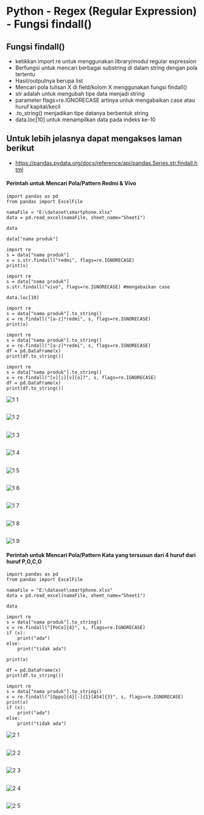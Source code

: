 
# Python - Regex (Regular Expression) - Fungsi findall()

## Fungsi findall()
 - ketikkan import re untuk menggunakan library/modul regular expression
 - Berfungsi untuk mencari berbagai substring di dalam string dengan pola tertentu 
 - Hasil/outputnya berupa list 
 - Mencari pola tulisan X di field/kolom X menggunakan fungsi findall()
 - str adalah untuk mengubah tipe data menjadi string
 - parameter flags=re.IGNORECASE artinya untuk mengabaikan case atau huruf kapital/kecil
 - .to_string() menjadikan tipe datanya berbentuk string
 - data.loc[10] untuk menampilkan data pada indeks ke-10
 
## Untuk lebih jelasnya dapat mengakses laman berikut
 - https://pandas.pydata.org/docs/reference/api/pandas.Series.str.findall.html

#### Perintah untuk Mencari Pola/Pattern Redmi & Vivo

```http
import pandas as pd
from pandas import ExcelFile

namaFile = "E:\dataset\smartphone.xlsx"
data = pd.read_excel(namaFile, sheet_name="Sheet1")

data
```

```http
data["nama produk"]
```

```http
import re 
s = data["nama produk"]
x = s.str.findall("redmi", flags=re.IGNORECASE)
print(x)
```

```http
import re
s = data["nama produk"]
s.str.findall("vivo", flags=re.IGNORECASE) #mengabaikan case
```

```http
data.loc[10] 
```

```http
import re
s = data["nama produk"].to_string()
x = re.findall("[a-z]*redmi", s, flags=re.IGNORECASE)
print(x)
```

```http
import re
s = data["nama produk"].to_string()
x = re.findall("[a-z]*redmi", s, flags=re.IGNORECASE)
df = pd.DataFrame(x)
print(df.to_string())
```

```http
import re
s = data["nama produk"].to_string()
x = re.findall("[v][i][v][o]?", s, flags=re.IGNORECASE)   
df = pd.DataFrame(x)
print(df.to_string())
```
![1 1](https://user-images.githubusercontent.com/86678205/155359627-ecc17c03-0c0b-4272-a35f-d63bd2ad6ba8.PNG)
##
![1 2](https://user-images.githubusercontent.com/86678205/155359677-88953316-3f4c-470d-a365-e42b5afc6fd3.PNG)
##
![1 3](https://user-images.githubusercontent.com/86678205/155359678-72cac347-ec94-4ebd-893a-85a958bdaf55.PNG)
##
![1 4](https://user-images.githubusercontent.com/86678205/155359680-2a8f2629-4475-4909-83c7-a69a34dc8ee9.PNG)
##
![1 5](https://user-images.githubusercontent.com/86678205/155359683-b00d2dea-353c-48ea-8734-8882558184d1.PNG)
##
![1 6](https://user-images.githubusercontent.com/86678205/155359685-d00f585a-e771-4660-b71a-dc784a45dd94.PNG)
##
![1 7](https://user-images.githubusercontent.com/86678205/155359686-4eaa1855-16a0-4702-aac9-3dac323ca98f.PNG)
##
![1 8](https://user-images.githubusercontent.com/86678205/155359687-fcb28f23-79d1-41de-b5d4-27f2a7057118.PNG)
##
![1 9](https://user-images.githubusercontent.com/86678205/155359689-c36a4124-3ff8-4219-bfd7-816d60614758.PNG)

#### Perintah untuk Mencari Pola/Pattern Kata yang tersusun dari 4 huruf dari huruf P,O,C,O
```http
import pandas as pd
from pandas import ExcelFile

namaFile = "E:\dataset\smartphone.xlsx"
data = pd.read_excel(namaFile, sheet_name="Sheet1")

data
```

```http
import re
s = data["nama produk"].to_string()
x = re.findall("[PoCo]{4}", s, flags=re.IGNORECASE) 
if (x):
    print("ada")
else:
    print("tidak ada")
```

```http
print(x)
```

```http
df = pd.DataFrame(x)
print(df.to_string())
```

```http
import re
s = data["nama produk"].to_string()
x = re.findall("[Oppo]{4}[-]{1}[A54]{3}", s, flags=re.IGNORECASE) 
print(x)
if (x):
    print("ada")
else:
    print("tidak ada")
```
![2 1](https://user-images.githubusercontent.com/86678205/155359814-a1b39b88-427a-477a-a3e4-1b9b06f4f9f8.PNG)
##
![2 2](https://user-images.githubusercontent.com/86678205/155359818-b8c6b8fb-4196-46c0-a76d-0f643d28adb1.PNG)
##
![2 3](https://user-images.githubusercontent.com/86678205/155359822-e5b34948-86d8-46bb-8242-30a9c98fd48a.PNG)
##
![2 4](https://user-images.githubusercontent.com/86678205/155359824-842b3412-6239-495f-b560-bd48bcf41232.PNG)
##
![2 5](https://user-images.githubusercontent.com/86678205/155359828-e3e34f05-6b46-45c0-bd23-f5863caf9c1d.PNG)
